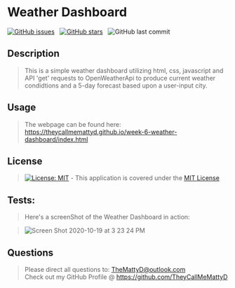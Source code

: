 # Weather Dashboard

[![GitHub issues](https://img.shields.io/github/issues/TheyCallMeMattyD/week-6-weather-dashboard?style=for-the-badge)](https://github.com/TheyCallMeMattyD/rweek-6-weather-dashboard/issues) &nbsp;
[![GitHub stars](https://img.shields.io/github/stars/TheyCallMeMattyD/week-6-weather-dashboard?style=for-the-badge)](https://github.com/TheyCallMeMattyD/week-6-weather-dashboard/stargazers) &nbsp;
![GitHub last commit](https://img.shields.io/github/last-commit/theycallmemattyd/week-6-weather-dashboard?style=for-the-badge)  

## Description
>This is a simple weather dashboard utilizing html, css, javascript and API 'get' requests to OpenWeatherApi to produce current weather condidtions and a 5-day forecast based upon a user-input city.

## Usage
>The webpage can be found here: https://theycallmemattyd.github.io/week-6-weather-dashboard/index.html

## License
>[![License: MIT](https://img.shields.io/badge/License-MIT-blue.svg)](https://opensource.org/licenses/MIT) - This application is covered under the [MIT License](https://opensource.org/licenses/MIT)



## Tests:
>Here's a screenShot of the Weather Dashboard in action:

>![Screen Shot 2020-10-19 at 3 23 24 PM](https://user-images.githubusercontent.com/66084799/96501914-0f01e280-121f-11eb-8a9e-4a2cb7fa97ab.png)


## Questions
>Please direct all questions to:
TheMattyD@outlook.com<br/>
Check out my GitHub Profile @ https://github.com/TheyCallMeMattyD  
